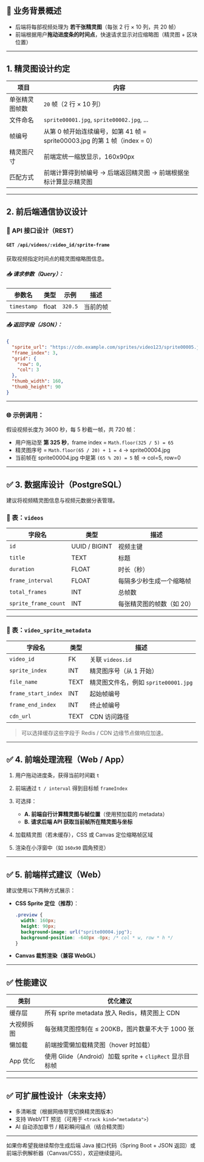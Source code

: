 ## 🧩 业务背景概述

* 后端将每部视频处理为 **若干张精灵图**（每张 2 行 × 10 列，共 20 帧）
* 前端根据用户**拖动进度条的时间点**，快速请求显示对应缩略图（精灵图 + 区块位置）

---

## 1. 精灵图设计约定

| 项目      | 内容                                                       |
| ------- |----------------------------------------------------------|
| 单张精灵图帧数 | `20` 帧（2 行 × 10 列）                                       |
| 文件命名    | `sprite00001.jpg`, `sprite00002.jpg`, ...                |
| 帧编号     | 从第 0 帧开始连续编号，如第 41 帧 = sprite00003.jpg 的第 1 帧（index = 0） |
| 精灵图尺寸   | 前端定统一缩放显示，160x90px                                       |
| 匹配方式    | 前端计算得到帧编号 → 后端返回精灵图 → 前端根据坐标计算显示精灵图                      |

---

## 2. 前后端通信协议设计

### 📡 API 接口设计（REST）

#### `GET /api/videos/:video_id/sprite-frame`

获取视频指定时间点的精灵图缩略图信息。

##### 📥 请求参数（Query）：

| 参数名          | 类型    | 示例      | 描述   |
| ------------ | ----- | ------- |------|
| `timestamp`  | float | `320.5` | 当前的帧 |

##### 📤 返回字段（JSON）：

```json
{
  "sprite_url": "https://cdn.example.com/sprites/video123/sprite00005.jpg",
  "frame_index": 3,
  "grid": {
    "row": 0,
    "col": 3
  },
  "thumb_width": 160,
  "thumb_height": 90
}
```

---

### 🌐 示例调用：

假设视频长度为 3600 秒，每 5 秒截一帧，共 720 帧：

* 用户拖动至 **第 325 秒**，frame index = `Math.floor(325 / 5) = 65`
* 精灵图序号 = `Math.floor(65 / 20) + 1 = 4` → sprite00004.jpg
* 当前帧在 sprite00004.jpg 中是第 `(65 % 20) = 5` 帧 → col=5, row=0

---

## ✅ 3. 数据库设计（PostgreSQL）

建议将视频精灵图信息与视频元数据分表管理。

### 📄 表：`videos`

| 字段名                  | 类型            | 描述             |
| -------------------- | ------------- | -------------- |
| `id`                 | UUID / BIGINT | 视频主键           |
| `title`              | TEXT          | 标题             |
| `duration`           | FLOAT         | 时长（秒）          |
| `frame_interval`     | FLOAT         | 每隔多少秒生成一个缩略帧   |
| `total_frames`       | INT           | 总帧数            |
| `sprite_frame_count` | INT           | 每张精灵图的帧数（如 20） |

---

### 📄 表：`video_sprite_metadata`

| 字段名                 | 类型   | 描述                          |
| ------------------- | ---- | --------------------------- |
| `video_id`          | FK   | 关联 `videos.id`              |
| `sprite_index`      | INT  | 精灵图序号（从 1 开始）               |
| `file_name`         | TEXT | 精灵图文件名，例如 `sprite00001.jpg` |
| `frame_start_index` | INT  | 起始帧编号                       |
| `frame_end_index`   | INT  | 终止帧编号                       |
| `cdn_url`           | TEXT | CDN 访问路径                    |

> 可以选择缓存这些字段于 Redis / CDN 边缘节点做响应加速。

---

## ✅ 4. 前端处理流程（Web / App）

1. 用户拖动进度条，获得当前时间戳 `t`
2. 前端通过 `t / interval` 得到目标帧 `frameIndex`
3. 可选择：

    * **A. 前端自行计算精灵图与帧位置**（使用预加载的 metadata）
    * **B. 请求后端 API 获取当前帧所在精灵图与坐标**
4. 加载精灵图（若未缓存），CSS 或 Canvas 定位缩略帧区域
5. 渲染在小浮窗中（如 `160x90` 圆角预览）

---

## ✅ 5. 前端样式建议（Web）

建议使用以下两种方式展示：

* **CSS Sprite 定位（推荐）**：

  ```css
  .preview {
    width: 160px;
    height: 90px;
    background-image: url("sprite00004.jpg");
    background-position: -640px -0px; /* col * w, row * h */
  }
  ```

* **Canvas 裁剪渲染（兼容 WebGL）**

---

## ✅ 性能建议

| 类别     | 优化建议                                          |
| ------ | --------------------------------------------- |
| 缓存层    | 所有 sprite metadata 放入 Redis，精灵图上 CDN          |
| 大视频拆图  | 每张精灵图控制在 ≤ 200KB，图片数量不大于 1000 张               |
| 懒加载    | 前端按需懒加载精灵图（hover 时加载）                         |
| App 优化 | 使用 Glide（Android）加载 sprite + `clipRect` 显示目标帧 |

---

## ✅ 可扩展性设计（未来支持）

* 多清晰度（根据网络带宽切换精灵图版本）
* 支持 WebVTT 预览（可用于 `<track kind="metadata">`）
* AI 自动添加章节 / 精彩瞬间锚点（结合精灵图）

---

如果你希望我继续帮你生成后端 Java 接口代码（Spring Boot + JSON 返回）或前端示例解析器（Canvas/CSS），欢迎继续提问。
